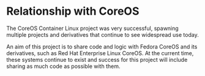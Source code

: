 # Relationship with CoreOS

The CoreOS Container Linux project was very successful, spawning multiple projects
and derivatives that continue to see widespread use today.

An aim of this project is to share code and logic with Fedora CoreOS and its derivatives,
such as Red Hat Enterprise Linux CoreOS.  At the current time, these systems continue
to exist and success for this project will include sharing as much code as possible
with them.
